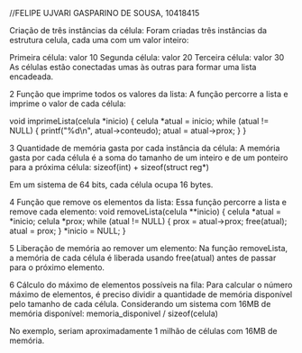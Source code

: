 //FELIPE UJVARI GASPARINO DE SOUSA, 10418415

Criação de três instâncias da célula:
Foram criadas três instâncias da estrutura celula, cada uma com um valor inteiro:

Primeira célula: valor 10
Segunda célula: valor 20
Terceira célula: valor 30
As células estão conectadas umas às outras para formar uma lista encadeada.

2 Função que imprime todos os valores da lista:
A função percorre a lista e imprime o valor de cada célula:

void imprimeLista(celula *inicio) {
    celula *atual = inicio;
    while (atual != NULL) {
        printf("%d\n", atual->conteudo);
        atual = atual->prox;
    }
}

3 Quantidade de memória gasta por cada instância da célula:
A memória gasta por cada célula é a soma do tamanho de um inteiro e de um ponteiro para a próxima célula:
sizeof(int) + sizeof(struct reg*)

Em um sistema de 64 bits, cada célula ocupa 16 bytes.

4 Função que remove os elementos da lista:
Essa função percorre a lista e remove cada elemento:
void removeLista(celula **inicio) {
    celula *atual = *inicio;
    celula *prox;
    while (atual != NULL) {
        prox = atual->prox;
        free(atual);
        atual = prox;
    }
    *inicio = NULL;
}


5 Liberação de memória ao remover um elemento:
Na função removeLista, a memória de cada célula é liberada usando free(atual) antes de passar para o próximo elemento.

6 Cálculo do máximo de elementos possíveis na fila:
Para calcular o número máximo de elementos, é preciso dividir a quantidade de memória disponível pelo tamanho de cada célula. Considerando um sistema com 16MB de memória disponível:
memoria_disponivel / sizeof(celula)

No exemplo, seriam aproximadamente 1 milhão de células com 16MB de memória.







